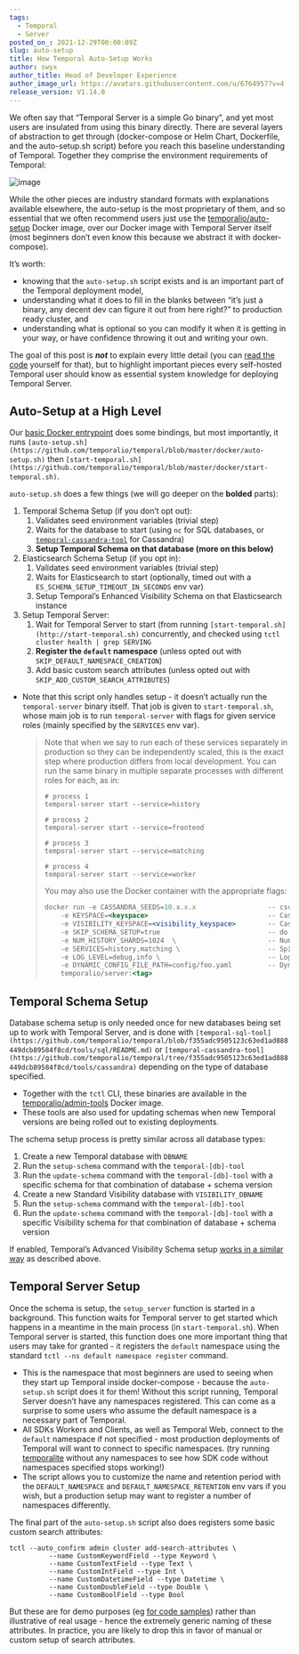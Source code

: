 ```yaml
---
tags:
  - Temporal
  - Server
posted_on_: 2021-12-29T00:00:09Z
slug: auto-setup
title: How Temporal Auto-Setup Works
author: swyx
author_title: Head of Developer Experience
author_image_url: https://avatars.githubusercontent.com/u/6764957?v=4
release_version: V1.14.0
---
```


We often say that “Temporal Server is a simple Go binary”, and yet most users are insulated from using this binary directly. There are several layers of abstraction to get through (docker-compose or Helm Chart, Dockerfile, and the auto-setup.sh script) before you reach this baseline understanding of Temporal. Together they comprise the environment requirements of Temporal:

<!--truncate-->

![image](https://user-images.githubusercontent.com/6764957/147678999-883be1b4-4d32-4c89-84a4-00e8b701cdef.png)

While the other pieces are industry standard formats with explanations available elsewhere, the auto-setup is the most proprietary of them, and so essential that we often recommend users just use the [temporalio/auto-setup](https://hub.docker.com/r/temporalio/auto-setup) Docker image, over our Docker image with Temporal Server itself (most beginners don’t even know this because we abstract it with docker-compose). 

It’s worth: 

- knowing that the `auto-setup.sh` script exists and is an important part of the Temporal deployment model,
- understanding what it does to fill in the blanks between “it’s just a binary, any decent dev can figure it out from here right?” to production ready cluster, and
- understanding what is optional so you can modify it when it is getting in your way, or have confidence throwing it out and writing your own.

The goal of this post is ***not*** to explain every little detail (you can [read the code](https://github.com/temporalio/temporal/blob/master/docker/auto-setup.sh) yourself for that), but to highlight important pieces every self-hosted Temporal user should know as essential system knowledge for deploying Temporal Server.

## Auto-Setup at a High Level

Our [basic Docker entrypoint](https://github.com/temporalio/temporal/blob/master/docker/entrypoint.sh) does some bindings, but most importantly, it runs `[auto-setup.sh](https://github.com/temporalio/temporal/blob/master/docker/auto-setup.sh)` then `[start-temporal.sh](https://github.com/temporalio/temporal/blob/master/docker/start-temporal.sh)`.  

`auto-setup.sh` does a few things (we will go deeper on the **bolded** parts):

1. Temporal Schema Setup (if you don’t opt out):
    1. Validates seed environment variables (trivial step)
    2. Waits for the database to start (using `nc` for SQL databases, or [`temporal-cassandra-tool`](https://github.com/temporalio/temporal/blob/master/tools/cassandra/README.md) for Cassandra)
    3. **Setup Temporal Schema on that database (more on this below)**
2. Elasticsearch Schema Setup (if you opt in):
    1. Validates seed environment variables (trivial step)
    2. Waits for Elasticsearch to start (optionally, timed out with a `ES_SCHEMA_SETUP_TIMEOUT_IN_SECONDS` env var)
    3. Setup Temporal’s Enhanced Visibility Schema on that Elasticsearch instance
3. Setup Temporal Server:
    1. Wait for Temporal Server to start (from running `[start-temporal.sh](http://start-temporal.sh)` concurrently, and checked using `tctl cluster health | grep SERVING`
    2. **Register the `default` namespace** (unless opted out with `SKIP_DEFAULT_NAMESPACE_CREATION`)
    3. Add basic custom search attributes (unless opted out with `SKIP_ADD_CUSTOM_SEARCH_ATTRIBUTES`)
    
- Note that this script only handles setup - it doesn’t actually run the `temporal-server` binary itself. That job is given to `start-temporal.sh`, whose main job is to run `temporal-server` with flags for given service roles (mainly specified by the `SERVICES` env var).
    
    > Note that when we say to run each of these services separately in production so they can be independently scaled, this is the exact step where production differs from local development. You can run the same binary in multiple separate processes with different roles for each, as in:
    > 
    > 
    > ```tsx
    > # process 1
    > temporal-server start --service=history 
    > 
    > # process 2
    > temporal-server start --service=frontend
    > 
    > # process 3
    > temporal-server start --service=matching
    > 
    > # process 4
    > temporal-server start --service=worker
    > ```
    > 
    > You may also use the Docker container with the appropriate flags:
    > 
    > ```jsx
    > docker run -e CASSANDRA_SEEDS=10.x.x.x                  -- csv of cassandra server ipaddrs
    >     -e KEYSPACE=<keyspace>                              -- Cassandra keyspace
    >     -e VISIBILITY_KEYSPACE=<visibility_keyspace>        -- Cassandra visibility keyspace
    >     -e SKIP_SCHEMA_SETUP=true                           -- do not setup cassandra schema during startup
    >     -e NUM_HISTORY_SHARDS=1024  \                       -- Number of history shards
    >     -e SERVICES=history,matching \                      -- Spinup only the provided services
    >     -e LOG_LEVEL=debug,info \                           -- Logging level
    >     -e DYNAMIC_CONFIG_FILE_PATH=config/foo.yaml         -- Dynamic config file to be watched
    >     temporalio/server:<tag>
    > ```
    > 

## Temporal Schema Setup

Database schema setup is only needed once for new databases being set up to work with Temporal Server, and is done with `[temporal-sql-tool](https://github.com/temporalio/temporal/blob/f355adc9505123c63ed1ad888449dcb89584f8cd/tools/sql/README.md)` or `[temporal-cassandra-tool](https://github.com/temporalio/temporal/tree/f355adc9505123c63ed1ad888449dcb89584f8cd/tools/cassandra)` depending on the type of database specified. 

- Together with the `tctl` CLI, these binaries are available in the [temporalio/admin-tools](https://hub.docker.com/r/temporalio/admin-tools) Docker image.
- These tools are also used for updating schemas when new Temporal versions are being rolled out to existing deployments.

The schema setup process is pretty similar across all database types:

1. Create a new Temporal database with `DBNAME`
2. Run the `setup-schema` command with the `temporal-[db]-tool` 
3. Run the `update-schema` command with the `temporal-[db]-tool` with a specific schema for that combination of database + schema version  
4. Create a new Standard Visibility database with `VISIBILITY_DBNAME`
5. Run the `setup-schema` command with the `temporal-[db]-tool`
6. Run the `update-schema` command with the `temporal-[db]-tool` with a specific Visibility schema for that combination of database + schema version  

If enabled, Temporal’s Advanced Visibility Schema setup [works in a similar way](https://github.com/temporalio/temporal/tree/master/schema/elasticsearch/visibility) as described above.

## Temporal Server Setup

Once the schema is setup, the `setup_server` function is started in a background. This function waits for Temporal server to get started which happens in a meantime in the main process (in `start-temporal.sh`). When Temporal server is started, this function does one more important thing that users may take for granted - it registers the `default` namespace using the standard `tctl --ns default namespace register` command. 

- This is the namespace that most beginners are used to seeing when they start up Temporal inside docker-compose - because the `auto-setup.sh` script does it for them! Without this script running, Temporal Server doesn’t have any namespaces registered. This can come as a surprise to some users who assume the default namespace is a necessary part of Temporal.
- All SDKs Workers and Clients, as well as Temporal Web, connect to the `default` namespace if not specified - most production deployments of Temporal will want to connect to specific namespaces. (try running [temporalite](https://github.com/DataDog/temporalite) without any namespaces to see how SDK code without namespaces specified stops working!)
- The script allows you to customize the name and retention period with the `DEFAULT_NAMESPACE` and `DEFAULT_NAMESPACE_RETENTION` env vars if you wish, but a production setup may want to register a number of namespaces differently.

The final part of the `auto-setup.sh` script also does registers some basic custom search attributes:

```tsx
tctl --auto_confirm admin cluster add-search-attributes \
          --name CustomKeywordField --type Keyword \
          --name CustomTextField --type Text \
          --name CustomIntField --type Int \
          --name CustomDatetimeField --type Datetime \
          --name CustomDoubleField --type Double \
          --name CustomBoolField --type Bool
```

But these are for demo purposes (eg [for code samples](https://github.com/temporalio/samples-go/blob/77728cf7c38570898b2c90bf6eb0720c7f5fb30d/searchattributes/searchattributes_workflow.go#L56-L63)) rather than illustrative of real usage - hence the extremely generic naming of these attributes. In practice, you are likely to drop this in favor of manual or custom setup of search attributes.
